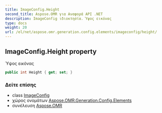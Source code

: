 ```yaml
---
title: ImageConfig.Height
second_title: Aspose.OMR για Αναφορά API .NET
description: ImageConfig ιδιοκτησία. Ύψος εικόνας
type: docs
weight: 20
url: /el/net/aspose.omr.generation.config.elements/imageconfig/height/
---
```

## ImageConfig.Height property

Ύψος εικόνας

```csharp
public int Height { get; set; }
```

### Δείτε επίσης

* class [ImageConfig](../)
* χώρος ονομάτων [Aspose.OMR.Generation.Config.Elements](../../imageconfig/)
* συνέλευση [Aspose.OMR](../../../)


